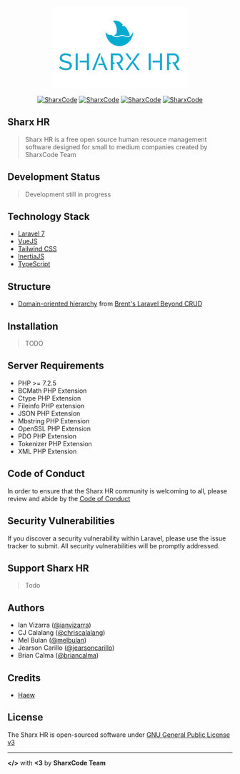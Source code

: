 <p align="center">
  <a href="https://github.com/sharxcode/sharx-hr">
    <img src=".doc/logo.png?raw=true" />
  </a>  
</p>

<p align="center">
<a href="https://github.com/sharxcode/sharx-hr"><img src="https://img.shields.io/github/stars/sharxcode/sharx-hr.svg?style=for-the-badge" alt="SharxCode"></a>
<a href="https://github.com/sharxcode/sharx-hr"><img src="https://img.shields.io/github/forks/sharxcode/sharx-hr.svg?style=for-the-badge" alt="SharxCode"></a>
<a href="https://github.com/sharxcode/sharx-hr/blob/master/LICENSE"><img src="https://img.shields.io/github/license/sharxcode/sharx-hr.svg?style=for-the-badge" alt="SharxCode"></a>
<a href="https://laravel.com"><img src="https://img.shields.io/badge/Powered%20By-Laravel-red.svg?style=for-the-badge&logo=laravel" alt="SharxCode"></a>
</p>

## Sharx HR

> Sharx HR is a free open source human resource management software designed for small to medium companies created by SharxCode Team

## Development Status
> Development still in progress

## Technology Stack
- [Laravel 7](https:://laravel.com)
- [VueJS](https://vuejs.org)
- [Tailwind CSS](https://tailwindcss.com)
- [InertiaJS](https://inertiajs.com)
- [TypeScript](https://www.typescriptlang.org)

## Structure
- [Domain-oriented hierarchy](https://stitcher.io/blog/laravel-beyond-crud-01-domain-oriented-laravel) from [Brent's Laravel Beyond CRUD](https://stitcher.io/blog/laravel-beyond-crud)

## Installation
> TODO

## Server Requirements
- PHP >= 7.2.5
- BCMath PHP Extension
- Ctype PHP Extension
- Fileinfo PHP extension
- JSON PHP Extension
- Mbstring PHP Extension
- OpenSSL PHP Extension
- PDO PHP Extension
- Tokenizer PHP Extension
- XML PHP Extension

## Code of Conduct

In order to ensure that the Sharx HR community is welcoming to all, please review and abide by the [Code of Conduct](./code-of-conduct.md)

## Security Vulnerabilities
If you discover a security vulnerability within Laravel, please use the issue tracker to submit. All security vulnerabilities will be promptly addressed.

## Support Sharx HR
> Todo

## Authors
- Ian Vizarra ([@ianvizarra](https://github.com/ianvizarra))
- CJ Calalang ([@chriscalalang](https://github.com/chriscalalang))
- Mel Bulan ([@melbulan](https://github.com/melbulan))
- Jearson Carillo ([@jearsoncarillo](https://github.com/jearsoncarillo))
- Brian Calma ([@briancalma](https://github.com/briancalma))
## Credits
- [Haew](https://github.com/hawezo)

## License
The Sharx HR is open-sourced software under [GNU General Public License v3](https://opensource.org/licenses/GPL-3.0)

---
**</>** with **<3** by **SharxCode Team**
